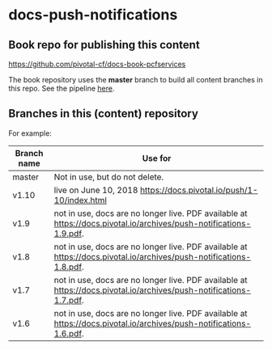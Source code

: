# docs-push-notifications

## Book repo for publishing this content

https://github.com/pivotal-cf/docs-book-pcfservices

The book repository uses the **master** branch to build all content branches in this repo. See the pipeline [here](https://concourse.run.pivotal.io/teams/cf-docs/pipelines/cf-current?groups=pcfservices).

## Branches in this (content) repository

For example:

| Branch name     | Use for|
|-----------------| ------|
| master       | Not in use, but do not delete. |
| v1.10        | live on June 10, 2018 https://docs.pivotal.io/push/1-10/index.html | 
| v1.9         | not in use, docs are no longer live. PDF available at https://docs.pivotal.io/archives/push-notifications-1.9.pdf.|
| v1.8         | not in use, docs are no longer live. PDF available at https://docs.pivotal.io/archives/push-notifications-1.8.pdf.|
| v1.7         | not in use, docs are no longer live. PDF available at https://docs.pivotal.io/archives/push-notifications-1.7.pdf.|
| v1.6         | not in use, docs are no longer live. PDF available at https://docs.pivotal.io/archives/push-notifications-1.6.pdf. |
